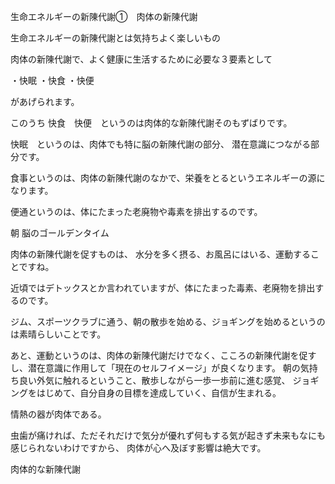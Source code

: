 生命エネルギーの新陳代謝①　肉体の新陳代謝

生命エネルギーの新陳代謝とは気持ちよく楽しいもの

肉体の新陳代謝で、よく健康に生活するために必要な３要素として

・快眠
・快食
・快便

があげられます。

このうち
快食　快便　というのは肉体的な新陳代謝そのもずばりです。

快眠　というのは、肉体でも特に脳の新陳代謝の部分、
潜在意識につながる部分です。

食事というのは、肉体の新陳代謝のなかで、栄養をとるというエネルギーの源になります。

便通というのは、体にたまった老廃物や毒素を排出するのです。

朝
脳のゴールデンタイム

肉体の新陳代謝を促すものは、
水分を多く摂る、お風呂にはいる、運動することですね。

近頃ではデトックスとか言われていますが、体にたまった毒素、老廃物を排出するのです。

ジム、スポーツクラブに通う、朝の散歩を始める、ジョギングを始めるというのは素晴らしいことです。

あと、運動というのは、肉体の新陳代謝だけでなく、こころの新陳代謝を促すし、潜在意識に作用して「現在のセルフイメージ」が良くなります。
朝の気持ち良い外気に触れるということ、散歩しながら一歩一歩前に進む感覚、
ジョギングをはじめて、自分自身の目標を達成していく、自信が生まれる。

情熱の器が肉体である。

虫歯が痛ければ、ただそれだけで気分が優れず何もする気が起きず未来もなにも感じられないわけですから、
肉体が心へ及ぼす影響は絶大です。

肉体的な新陳代謝


